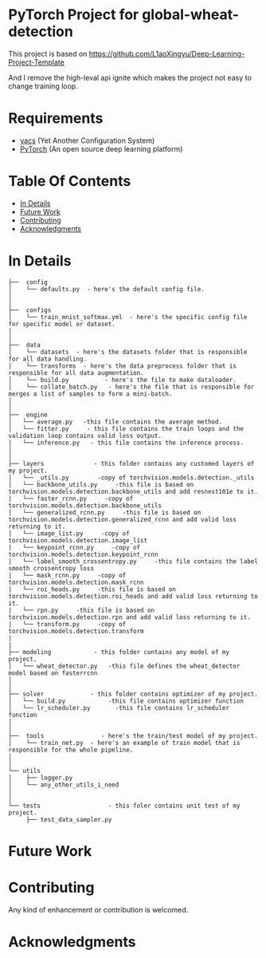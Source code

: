 # PyTorch Project for global-wheat-detection
This project is based on https://github.com/L1aoXingyu/Deep-Learning-Project-Template

And I remove the high-leval api ignite which makes the project not easy to change training loop.
# Requirements
- [yacs](https://github.com/rbgirshick/yacs) (Yet Another Configuration System)
- [PyTorch](https://pytorch.org/) (An open source deep learning platform) 

# Table Of Contents
-  [In Details](#in-details)
-  [Future Work](#future-work)
-  [Contributing](#contributing)
-  [Acknowledgments](#acknowledgments)


# In Details
```
├──  config
│    └── defaults.py  - here's the default config file.
│
│
├──  configs  
│    └── train_mnist_softmax.yml  - here's the specific config file for specific model or dataset.
│ 
│
├──  data  
│    └── datasets  - here's the datasets folder that is responsible for all data handling.
│    └── transforms  - here's the data preprocess folder that is responsible for all data augmentation.
│    └── build.py  		   - here's the file to make dataloader.
│    └── collate_batch.py   - here's the file that is responsible for merges a list of samples to form a mini-batch.
│
│
├──  engine
│   └── average.py   -this file contains the average method.
│   └── fitter.py     - this file contains the train loops and the validation loop contains valid loss output.
|   └── inference.py   - this file contains the inference process.
│
│
├── layers              - this folder contains any customed layers of my project.
│   └── _utils.py        -copy of torchvision.models.detection._utils
|   └── backbone_utils.py     -this file is based on torchvision.models.detection.backbone_utils and add resnest101e to it.
|   └── faster_rcnn.py     -copy of torchvision.models.detection.backbone_utils
│   └── generalized_rcnn.py     -this file is based on torchvision.models.detection.generalized_rcnn and add valid loss returning to it.
|   └── image_list.py     -copy of torchvision.models.detection.image_list
|   └── keypoint_rcnn.py     -copy of torchvision.models.detection.keypoint_rcnn
|   └── label_smooth_crossentropy.py     -this file contains the label smooth crossentropy loss
|   └── mask_rcnn.py     -copy of torchvision.models.detection.mask_rcnn
|   └── roi_heads.py     -this file is based on torchvision.models.detection.roi_heads and add valid loss returning to it.
|   └── rpn.py     -this file is based on torchvision.models.detection.rpn and add valid loss returning to it.
|   └── transform.py     -copy of torchvision.models.detection.transform
|
|
├── modeling            - this folder contains any model of my project.
│   └── wheat_detector.py   -this file defines the wheat_detector model based on fasterrcnn
│
│
├── solver             - this folder contains optimizer of my project.
│   └── build.py            -this file contains optimizer function
│   └── lr_scheduler.py       -this file contains lr_scheduler function
│   
│ 
├──  tools                - here's the train/test model of my project.
│    └── train_net.py  - here's an example of train model that is responsible for the whole pipeline.
│ 
│ 
└── utils
│    ├── logger.py
│    └── any_other_utils_i_need
│ 
│ 
└── tests					- this foler contains unit test of my project.
     ├── test_data_sampler.py
```


# Future Work

# Contributing
Any kind of enhancement or contribution is welcomed.

# Acknowledgments



